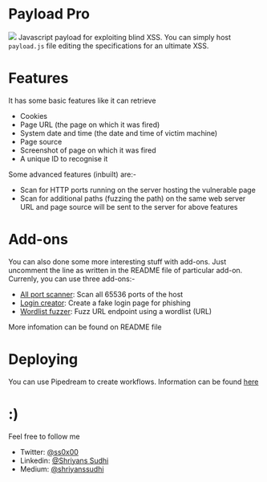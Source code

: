 # Payload Pro
![](https://raw.githubusercontent.com/shriyanss/payload-pro/main/logo.jpg)
Javascript payload for exploiting blind XSS. You can simply host `payload.js` file editing the specifications for an ultimate XSS.

# Features
It has some basic features like it can retrieve
- Cookies
- Page URL (the page on which it was fired)
- System date and time (the date and time of victim machine)
- Page source
- Screenshot of page on which it was fired
- A unique ID to recognise it

Some advanced features (inbuilt) are:-
- Scan for HTTP ports running on the server hosting the vulnerable page
- Scan for additional paths (fuzzing the path) on the same web server
URL and page source will be sent to the server for above features

# Add-ons
You can also done some more interesting stuff with add-ons. Just uncomment the line as written in the README file of particular add-on. Currenly, you can use three add-ons:-
- [All port scanner](https://github.com/shriyanss/payload-pro/tree/main/addons/all_port_scanner): Scan all 65536 ports of the host
- [Login creator](https://github.com/shriyanss/payload-pro/tree/main/addons/login_creator): Create a fake login page for phishing
- [Wordlist fuzzer](https://github.com/shriyanss/payload-pro/tree/main/addons/wordlist_fuzzer): Fuzz URL endpoint using a wordlist (URL)

More infomation can be found on README file

# Deploying
You can use Pipedream to create workflows. Information can be found [here](https://github.com/shriyanss/payload-pro/blob/main/webhook.md)

# :)
Feel free to follow me
- Twitter: [@ss0x00](https://twitter.com/ss0x00)
- Linkedin: [@Shriyans Sudhi](https://www.linkedin.com/in/shriyans-s-a62826216/)
- Medium: [@shriyanssudhi](https://shriyanssudhi.medium.com)
